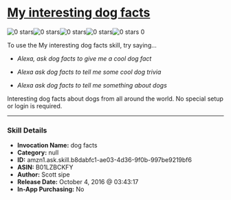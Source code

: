 # [My interesting dog facts](http://alexa.amazon.com/#skills/amzn1.ask.skill.b8dabfc1-ae03-4d36-9f0b-997be9219bf6)
![0 stars](../../images/ic_star_border_black_18dp_1x.png)![0 stars](../../images/ic_star_border_black_18dp_1x.png)![0 stars](../../images/ic_star_border_black_18dp_1x.png)![0 stars](../../images/ic_star_border_black_18dp_1x.png)![0 stars](../../images/ic_star_border_black_18dp_1x.png) 0

To use the My interesting dog facts skill, try saying...

* *Alexa, ask dog facts to give me a cool dog fact*

* *Alexa ask dog facts to tell me some cool dog trivia*

* *Alexa ask dog facts to tell me something about dogs*

Interesting dog facts about dogs from all around the world.  No special setup or login is required.

***

### Skill Details

* **Invocation Name:** dog facts
* **Category:** null
* **ID:** amzn1.ask.skill.b8dabfc1-ae03-4d36-9f0b-997be9219bf6
* **ASIN:** B01LZBCKFY
* **Author:** Scott sipe
* **Release Date:** October 4, 2016 @ 03:43:17
* **In-App Purchasing:** No
